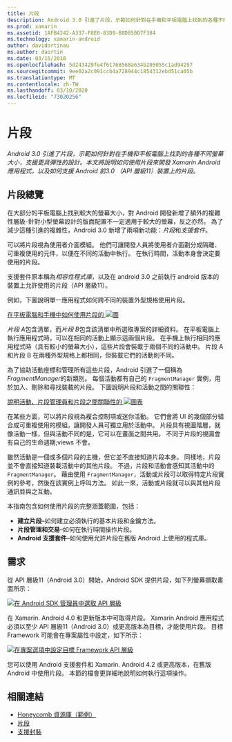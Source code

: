 ```yaml
---
title: 片段
description: Android 3.0 引進了片段，示範如何針對在手機和平板電腦上找到的各種不同螢幕大小，支援更具彈性的設計。 本文將說明如何使用片段來開發 Xamarin Android 應用程式，以及如何支援 Android 前3.0 （API 層級11）裝置上的片段。
ms.prod: xamarin
ms.assetid: 1AFB4242-A337-F8E0-83D9-B8D850D7F384
ms.technology: xamarin-android
author: davidortinau
ms.author: daortin
ms.date: 03/15/2018
ms.openlocfilehash: 5d243429fe4f61768568a634b205055c1ad94297
ms.sourcegitcommit: 9ee02a2c091ccb4a728944c1854312ebd51ca05b
ms.translationtype: MT
ms.contentlocale: zh-TW
ms.lasthandoff: 03/10/2020
ms.locfileid: "73020256"
---
```

# <a name="fragments"></a>片段

_Android 3.0 引進了片段，示範如何針對在手機和平板電腦上找到的各種不同螢幕大小，支援更具彈性的設計。本文將說明如何使用片段來開發 Xamarin Android 應用程式，以及如何支援 Android 前3.0 （API 層級11）裝置上的片段。_

## <a name="fragments-overview"></a>片段總覽

在大部分的平板電腦上找到較大的螢幕大小，對 Android 開發新增了額外的複雜性層級-針對小型螢幕設計的版面配置不一定適用于較大的螢幕，反之亦然。 為了減少這種引進的複雜性，Android 3.0 新增了兩項新功能：*片段*和*支援套件*。

可以將片段視為使用者介面模組。 他們可讓開發人員將使用者介面劃分成隔離、可重複使用的元件，以便在不同的活動中執行。 在執行時間，活動本身會決定要使用的片段。

支援套件原本稱為*相容性程式庫*，以及在 android 3.0 之前執行 android 版本的裝置上允許使用的片段（API 層級11）。

例如，下圖說明單一應用程式如何跨不同的裝置外型規格使用片段。

[在平板電腦和手機中如何使用片段的 ![圖](images/00.png)](images/00.png#lightbox)

*片段 A*包含清單，而*片段 B*包含該清單中所選取專案的詳細資料。 在平板電腦上執行應用程式時，可以在相同的活動上顯示這兩個片段。 在手機上執行相同的應用程式時（具有較小的螢幕大小），這些片段會裝載于兩個不同的活動中。 片段 A 和片段 B 在兩種外型規格上都相同，但裝載它們的活動則不同。

為了協助活動座標和管理所有這些片段，Android 引進了一個稱為*FragmentManager*的新類別。 每個活動都有自己的 `FragmentManager` 實例，用於加入、刪除和尋找裝載的片段。 下圖說明片段和活動之間的關聯性：

[說明活動、片段管理員和片段之間關聯性的 ![圖表](images/01.png)](images/01.png#lightbox)

在某些方面，可以將片段視為複合控制項或迷你活動。 它們會將 UI 的幾個部分組合成可重複使用的模組，讓開發人員可獨立用於活動中。 片段具有視圖階層，就像活動一樣，但與活動不同的是，它可以在畫面之間共用。 不同于片段的視圖會有自己的生命週期;views 不會。

雖然活動是一個或多個片段的主機，但它並不直接知道片段本身。 同樣地，片段並不會直接知道裝載活動中的其他片段。 不過，片段和活動會感知其活動中的 `FragmentManager`。 藉由使用 `FragmentManager`，活動或片段可以取得特定片段實例的參考，然後在該實例上呼叫方法。 如此一來，活動或片段就可以與其他片段通訊並與之互動。

本指南包含如何使用片段的完整涵蓋範圍，包括：

- **建立片段**–如何建立必須執行的基本片段和金鑰方法。
- **片段管理和交易**–如何在執行時間操作片段。
- **Android 支援套件**–如何使用允許片段在舊版 Android 上使用的程式庫。

## <a name="requirements"></a>需求

從 API 層級11（Android 3.0）開始，Android SDK 提供片段，如下列螢幕擷取畫面所示：

[![在 Android SDK 管理員中選取 API 層級](images/02.png)](images/02.png#lightbox)

在 Xamarin. Android 4.0 和更新版本中可取得片段。 Xamarin Android 應用程式必須以至少 API 層級11（Android 3.0）或更高版本為目標，才能使用片段。 目標 Framework 可能會在專案屬性中設定，如下所示：

[![在專案選項中設定目標 Framework API 層級](images/03-sml.png)](images/03.png#lightbox)

您可以使用 Android 支援套件和 Xamarin. Android 4.2 或更高版本，在舊版 Android 中使用片段。 本節的檔會更詳細地說明如何執行這項操作。

## <a name="related-links"></a>相關連結

- [Honeycomb 資源庫（範例）](https://docs.microsoft.com/samples/xamarin/monodroid-samples/honeycombgallery)
- [片段](https://developer.android.com/guide/topics/fundamentals/fragments.html)
- [支援封裝](https://developer.android.com/sdk/compatibility-library.html)

